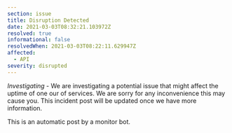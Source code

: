 ```yaml
---
section: issue
title: Disruption Detected
date: 2021-03-03T08:32:21.103972Z
resolved: true
informational: false
resolvedWhen: 2021-03-03T08:22:11.629947Z
affected:
  - API
severity: disrupted
---
```

*Investigating* - We are investigating a potential issue that might affect the uptime of one our of services. We are sorry for any inconvenience this may cause you. This incident post will be updated once we have more information.

This is an automatic post by a monitor bot.
        